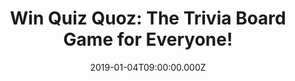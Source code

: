 ---
campaign-uuid: "c-a0d44f03-5ee9-4a0f-95d8-e4b9598c1500"
type: "Competition"
category: "Entertainment"
date: "2019-01-04T09:00:00.000Z"
end-date: "2019-02-04T23:59:00.000Z"
disable-form: false
is_promoted: false
has_entry_page: true
title: "Win Quiz Quoz: The Trivia Board Game for Everyone!"
competition-description: "<p>Want to have the fast, fun trivia game anyone can win?\
  \ Yes, you are right, we have it for you: The Quiz Quoz game, the board game for\
  \ everyone could be yours!</p>\r\n<p>Quiz Quoz is the new and original quiz game\
  \ for both beginners and brainiacs! Packed into a retro portable cube, this unique\
  \ game contains over 1000 trivia questions from a host of topics, from film to football\
  \ to fashion.</p>\r\n<p>Want to have a fun and great night in with friends? Click\
  \ below for a chance tow win!</p>"
hero-header: "Win Quiz Quoz: The Trivia Board Game for Everyone!"
terms-confirmation: "N/A"
banner-img: "https://assets.expresslyapp.com/asset-074227bb-4dde-4f12-b73f-679dad274b78.jpg"
logo-left-href: "http://club.expressly.io"
logo-left-image: "https://assets.expresslyapp.com/asset-4a99037c-404f-4df6-84a8-f602f9a5ba7c.jpg"
logo-left-title: "Expressly Club"
bg-image-hero: "https://assets.expresslyapp.com/asset-9eb9772d-f0ad-434d-8088-2dffc48f92a0.jpg"
bg-image-first: "https://assets.expresslyapp.com/asset-964b49ec-decd-4b59-919b-d6022342298c.jpg"
section1-content: "<p>Quiz Quoz is the new and original quiz game for both beginners\
  \ and brainiacs! Packed into a retro portable cube, this unique game contains over\
  \ 1000 trivia questions from a host of topics, from film to football to fashion.\
  \ The twist is that every answer is a number from 1 to 9. Players take turns rolling\
  \ dice to determine the difficulty of their question. The more questions you answer\
  \ correctly, the more counters you get to place on your Quiz Quoz board. First to\
  \ get a line of 3 wins!</p>\r\n<p>Enter the form below for a chance to win the hilarious\
  \ Quiz Quoz board game now!</p>"
entry-title: "Win Quiz Quoz: The Trivia Board Game for Everyone!"
entry-content: "Enter the draw to win Quiz Quoz: The Trivia Board Game for Everyone\r\
  \nby completing the form below before 23:59 on 4th of February 2019."
has-winner: false
prize-description: "Quiz Quoz: The Trivia Board Game for Everyone."
special-conditions: "Multiple entries are allowed up to one every day.\r\nThis competition\
  \ is also available on: https://aaa.nme.com/competitions/quiz-quoz-board-game-giveaway"
country-restrictions:
- "GB"
---